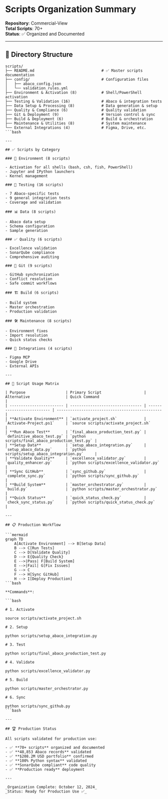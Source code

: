 # Scripts Organization Summary

**Repository**: Commercial-View  
**Total Scripts**: 70+  
**Status**: ✅ Organized and Documented

---

## 📁 Directory Structure

```text
scripts/
├── README.md                              # ✅ Master scripts documentation
├── config/                                # Configuration files
│   ├── abaco_config.json
│   └── validation_rules.yml
├── Environment & Activation (8)           # Shell/PowerShell activation
├── Testing & Validation (16)              # Abaco & integration tests
├── Data Setup & Processing (8)            # Data generation & setup
├── Quality & Compliance (6)               # Quality validation
├── Git & Deployment (9)                   # Version control & sync
├── Build & Deployment (6)                 # Build & orchestration
├── Maintenance & Utilities (8)            # System maintenance
└── External Integrations (4)              # Figma, Drive, etc.
```bash

---

## ✅ Scripts by Category

### 🚀 Environment (8 scripts)

- Activation for all shells (bash, csh, fish, PowerShell)
- Jupyter and IPython launchers
- Kernel management

### 🧪 Testing (16 scripts)

- 7 Abaco-specific tests
- 9 general integration tests
- Coverage and validation

### 📊 Data (8 scripts)

- Abaco data setup
- Schema configuration
- Sample generation

### ✅ Quality (6 scripts)

- Excellence validation
- SonarQube compliance
- Comprehensive auditing

### 🔧 Git (9 scripts)

- GitHub synchronization
- Conflict resolution
- Safe commit workflows

### 🏗️ Build (6 scripts)

- Build system
- Master orchestration
- Production validation

### 🛠️ Maintenance (8 scripts)

- Environment fixes
- Import resolution
- Quick status checks

### 🔌 Integrations (4 scripts)

- Figma MCP
- Google Drive
- External APIs

---

## 🎯 Script Usage Matrix

| Purpose                  | Primary Script                   | Alternative                | Quick Command                                   |
| ------------------------ | -------------------------------- | -------------------------- | ----------------------------------------------- |
| **Activate Environment** | `activate_project.sh`            | `Activate-Project.ps1`     | `source scripts/activate_project.sh`            |
| **Run Abaco Test**       | `final_abaco_production_test.py` | `definitive_abaco_test.py` | `python scripts/final_abaco_production_test.py` |
| **Setup Data**           | `setup_abaco_integration.py`     | `setup_abaco_data.py`      | `python scripts/setup_abaco_integration.py`     |
| **Validate Quality**     | `excellence_validator.py`        | `quality_enhancer.py`      | `python scripts/excellence_validator.py`        |
| **Sync GitHub**          | `sync_github.py`                 | `complete_sync.py`         | `python scripts/sync_github.py`                 |
| **Build System**         | `master_orchestrator.py`         | `build.py`                 | `python scripts/master_orchestrator.py`         |
| **Quick Status**         | `quick_status_check.py`          | `check_sync_status.py`     | `python scripts/quick_status_check.py`          |

---

## 📋 Production Workflow

```mermaid
graph TD
    A[Activate Environment] --> B[Setup Data]
    B --> C[Run Tests]
    C --> D[Validate Quality]
    D --> E{Quality Check}
    E -->|Pass| F[Build System]
    E -->|Fail| G[Fix Issues]
    G --> C
    F --> H[Sync GitHub]
    H --> I[Deploy Production]
```bash

**Commands**:

```bash

# 1. Activate

source scripts/activate_project.sh

# 2. Setup

python scripts/setup_abaco_integration.py

# 3. Test

python scripts/final_abaco_production_test.py

# 4. Validate

python scripts/excellence_validator.py

# 5. Build

python scripts/master_orchestrator.py

# 6. Sync

python scripts/sync_github.py
```bash

---

## 🏆 Production Status

All scripts validated for production use:

- ✅ **70+ scripts** organized and documented
- ✅ **48,853 Abaco records** validated
- ✅ **$208.2M USD portfolio** confirmed
- ✅ **100% Python syntax** validated
- ✅ **SonarQube compliant** code quality
- ✅ **Production ready** deployment

---

_Organization Complete: October 12, 2024_  
_Status: Ready for Production Use ✅_
